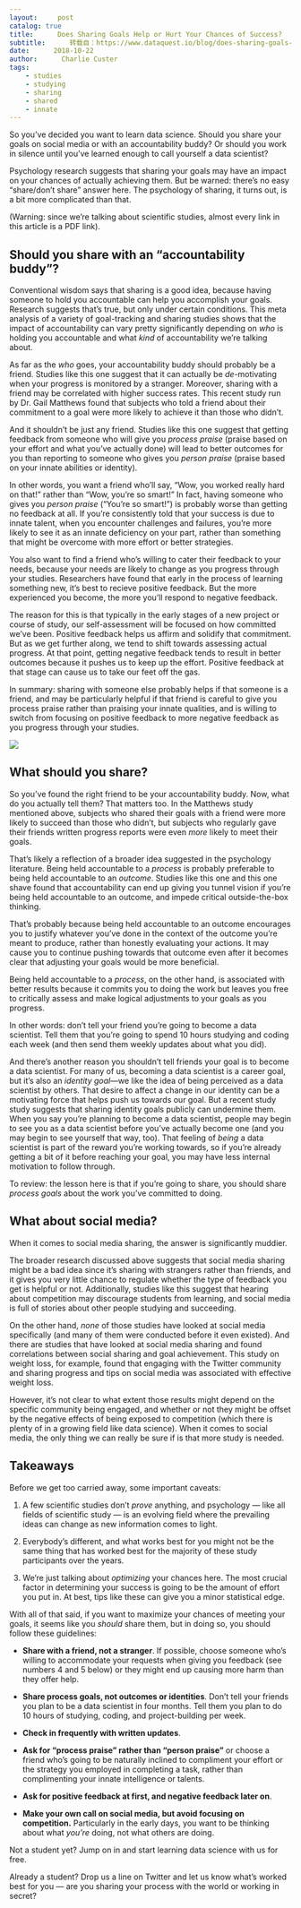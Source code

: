 ```yaml
---
layout:     post
catalog: true
title:      Does Sharing Goals Help or Hurt Your Chances of Success?
subtitle:      转载自：https://www.dataquest.io/blog/does-sharing-goals-help-or-hurt-your-chances-of-success/
date:      2018-10-22
author:      Charlie Custer
tags:
    - studies
    - studying
    - sharing
    - shared
    - innate
---
```


So you’ve decided you want to learn data science. Should you share your goals on social media or with an accountability buddy? Or should you work in silence until you’ve learned enough to call yourself a data scientist?

Psychology research suggests that sharing your goals may have an impact on your chances of actually achieving them. But be warned: there’s no easy “share/don’t share” answer here. The psychology of sharing, it turns out, is a bit more complicated than that.

(Warning: since we’re talking about scientific studies, almost every link in this article is a PDF link).

## Should you share with an “accountability buddy”?

Conventional wisdom says that sharing is a good idea, because having someone to hold you accountable can help you accomplish your goals. Research suggests that’s true, but only under certain conditions. This meta analysis of a variety of goal-tracking and sharing studies shows that the impact of accountability can vary pretty significantly depending on *who* is holding you accountable and what *kind* of accountability we’re talking about.

As far as the *who* goes, your accountability buddy should probably be a friend. Studies like this one suggest that it can actually be *de*-motivating when your progress is monitored by a stranger. Moreover, sharing with a friend may be correlated with higher success rates. This recent study run by Dr. Gail Matthews found that subjects who told a friend about their commitment to a goal were more likely to achieve it than those who didn’t.

And it shouldn’t be just any friend. Studies like this one suggest that getting feedback from someone who will give you *process praise* (praise based on your effort and what you’ve actually done) will lead to better outcomes for you than reporting to someone who gives you *person praise* (praise based on your innate abilities or identity).

In other words, you want a friend who’ll say, “Wow, you worked really hard on that!” rather than “Wow, you’re so smart!” In fact, having someone who gives you *person praise* (“You’re so smart!”) is probably worse than getting no feedback at all. If you’re consistently told that your success is due to innate talent, when you encounter challenges and failures, you’re more likely to see it as an innate deficiency on your part, rather than something that might be overcome with more effort or better strategies.

You also want to find a friend who’s willing to cater their feedback to your needs, because your needs are likely to change as you progress through your studies. Researchers have found that early in the process of learning something new, it’s best to recieve positive feedback. But the more experienced you become, the more you’ll respond to negative feedback.

The reason for this is that typically in the early stages of a new project or course of study, our self-assessment will be focused on how committed we’ve been. Positive feedback helps us affirm and solidify that commitment. But as we get further along, we tend to shift towards assessing actual progress. At that point, getting negative feedback tends to result in better outcomes because it pushes us to keep up the effort. Positive feedback at that stage can cause us to take our feet off the gas.

In summary: sharing with someone else probably helps if that someone is a friend, and may be particularly helpful if that friend is careful to give you process praise rather than praising your innate qualities, and is willing to switch from focusing on positive feedback to more negative feedback as you progress through your studies.

![](https://www.dataquest.io/blog/content/images/2018/10/startup-photos.jpg)


## What should you share?

So you’ve found the right friend to be your accountability buddy. Now, what do you actually tell them? That matters too. In the Matthews study mentioned above, subjects who shared their goals with a friend were more likely to succeed than those who didn’t, but subjects who regularly gave their friends written progress reports were even *more* likely to meet their goals.

That’s likely a reflection of a broader idea suggested in the psychology literature. Being held accountable to a *process* is probably preferable to being held accountable to an *outcome*. Studies like this one and this one shave found that accountability can end up giving you tunnel vision if you’re being held accountable to an outcome, and impede critical outside-the-box thinking.

That’s probably because being held accountable to an outcome encourages you to justify whatever you’ve done in the context of the outcome you’re meant to produce, rather than honestly evaluating your actions. It may cause you to continue pushing towards that outcome even after it becomes clear that adjusting your goals would be more beneficial.

Being held accountable to a *process*, on the other hand, is associated with better results because it commits you to doing the work but leaves you free to critically assess and make logical adjustments to your goals as you progress.

In other words: don’t tell your friend you’re going to become a data scientist. Tell them that you’re going to spend 10 hours studying and coding each week (and then send them weekly updates about what you did).

And there’s another reason you shouldn’t tell friends your goal is to become a data scientist. For many of us, becoming a data scientist is a career goal, but it’s also an *identity goal*—we like the idea of being perceived as a data scientist by others. That desire to affect a change in our identity can be a motivating force that helps push us towards our goal. But a recent study study suggests that sharing identity goals publicly can undermine them. When you say you’re planning to become a data scientist, people may begin to see you as a data scientist before you’ve actually become one (and you may begin to see yourself that way, too). That feeling of *being* a data scientist is part of the reward you’re working towards, so if you’re already getting a bit of it before reaching your goal, you may have less internal motivation to follow through.

To review: the lesson here is that if you’re going to share, you should share *process goals* about the work you’ve committed to doing.

## What about social media?

When it comes to social media sharing, the answer is significantly muddier.

The broader research discussed above suggests that social media sharing might be a bad idea since it’s sharing with strangers rather than friends, and it gives you very little chance to regulate whether the type of feedback you get is helpful or not. Additionally, studies like this suggest that hearing about competition may discourage students from learning, and social media is full of stories about other people studying and succeeding.

On the other hand, *none* of those studies have looked at social media specifically (and many of them were conducted before it even existed). And there are studies that have looked at social media sharing and found correlations between social sharing and goal achievement. This study on weight loss, for example, found that engaging with the Twitter community and sharing progress and tips on social media was associated with effective weight loss.

However, it’s not clear to what extent those results might depend on the specific community being engaged, and whether or not they might be offset by the negative effects of being exposed to competition (which there is plenty of in a growing field like data science). When it comes to social media, the only thing we can really be sure if is that more study is needed.

## Takeaways

Before we get too carried away, some important caveats:

1. A few scientific studies don’t *prove* anything, and psychology — like all fields of scientific study — is an evolving field where the prevailing ideas can change as new information comes to light.

1. Everybody’s different, and what works best for you might not be the same thing that has worked best for the majority of these study participants over the years.

1. We’re just talking about *optimizing* your chances here. The most crucial factor in determining your success is going to be the amount of effort you put in. At best, tips like these can give you a minor statistical edge.


With all of that said, if you want to maximize your chances of meeting your goals, it seems like you *should* share them, but in doing so, you should follow these guidelines:

- **Share with a friend, not a stranger**. If possible, choose someone who’s willing to accommodate your requests when giving you feedback (see numbers 4 and 5 below) or they might end up causing more harm than they offer help.

- **Share process goals, not outcomes or identities**. Don’t tell your friends you plan to be a data scientist in four months. Tell them you plan to do 10 hours of studying, coding, and project-building per week.

- **Check in frequently with written updates**.

- **Ask for “process praise” rather than “person praise”** or choose a friend who’s going to be naturally inclined to compliment your effort or the strategy you employed in completing a task, rather than complimenting your innate intelligence or talents.

- **Ask for positive feedback at first, and negative feedback later on**.

- **Make your own call on social media, but avoid focusing on competition.** Particularly in the early days, you want to be thinking about what *you’re* doing, not what others are doing.


Not a student yet? Jump on in and start learning data science with us for free.

Already a student? Drop us a line on Twitter and let us know what’s worked best for you — are you sharing your process with the world or working in secret?
